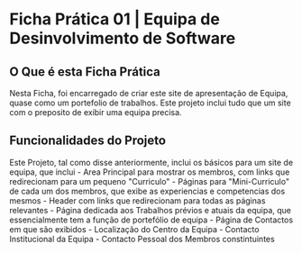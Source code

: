 <h1 text-align="center">Ficha Prática 01 | Equipa de Desinvolvimento de Software</h1>
<h2>O Que é esta Ficha Prática</h2>
<p>
   Nesta Ficha, foi encarregado de criar este site de apresentação de Equipa, quase como um portefolio de trabalhos. Este projeto inclui tudo que um site com o preposito de exibir uma equipa precisa. 
</p>
<h2>Funcionalidades do Projeto</h2>
<p>
   Este Projeto, tal como disse anteriormente, inclui os básicos para um site de equipa, que inclui
   - Area Principal para mostrar os membros, com links que redirecionam para um pequeno "Curriculo" 
   - Páginas para "Mini-Curriculo" de cada um dos membros, que exibe as experiencias e competencias dos mesmos
   - Header com links que redirecionam para todas as páginas relevantes
   - Página dedicada aos Trabalhos prévios e atuais da equipa, que essencialmente tem a função de portefólio de equipa
   - Página de Contactos em que são exibidos
      - Localização do Centro da Equipa
      - Contacto Institucional da Equipa
      - Contacto Pessoal dos Membros constintuintes
</p>
